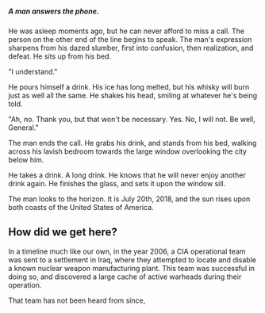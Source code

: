 ##### A man answers the phone. 
He was asleep moments ago, but he can never afford to miss a call. The person on the other end of the line begins to speak. The man's expression sharpens from his dazed slumber, first into confusion, then realization, and defeat. He sits up from his bed.

"I understand."

He pours himself a drink. His ice has long melted, but his whisky will burn just as well all the same. He shakes his head, smiling at whatever he's being told.

"Ah, no. Thank you, but that won't be necessary. Yes. No, I will not. Be well, General."

The man ends the call. He grabs his drink, and stands from his bed, walking across his lavish bedroom towards the large window overlooking the city below him.

He takes a drink. A long drink. He knows that he will never enjoy another drink again. He finishes the glass, and sets it upon the window sill.

The man looks to the horizon. It is July 20th, 2018, and the sun rises upon both coasts of the United States of America.

## How did we get here?
In a timeline much like our own, in the year 2006, a CIA operational team was sent to a settlement in Iraq, where they attempted to locate and disable a known nuclear weapon manufacturing plant. This team was successful in doing so, and discovered a large cache of active warheads during their operation. 

That team has not been heard from since, 